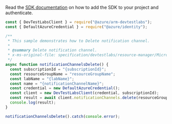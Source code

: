 Read the [SDK documentation](https://github.com/Azure/azure-sdk-for-js/blob/%40azure%2Farm-devtestlabs_4.0.1/sdk/devtestlabs/arm-devtestlabs/README.md) on how to add the SDK to your project and authenticate.

```javascript
const { DevTestLabsClient } = require("@azure/arm-devtestlabs");
const { DefaultAzureCredential } = require("@azure/identity");

/**
 * This sample demonstrates how to Delete notification channel.
 *
 * @summary Delete notification channel.
 * x-ms-original-file: specification/devtestlabs/resource-manager/Microsoft.DevTestLab/stable/2018-09-15/examples/NotificationChannels_Delete.json
 */
async function notificationChannelsDelete() {
  const subscriptionId = "{subscriptionId}";
  const resourceGroupName = "resourceGroupName";
  const labName = "{labName}";
  const name = "{notificationChannelName}";
  const credential = new DefaultAzureCredential();
  const client = new DevTestLabsClient(credential, subscriptionId);
  const result = await client.notificationChannels.delete(resourceGroupName, labName, name);
  console.log(result);
}

notificationChannelsDelete().catch(console.error);
```
